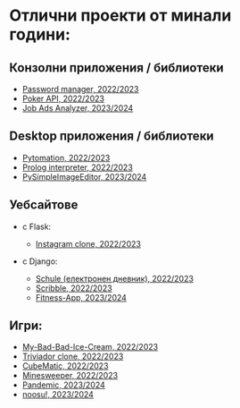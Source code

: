 # Отлични проекти от минали години:

## Конзолни приложения / библиотеки
- [Password manager, 2022/2023](https://github.com/lyudmilstamenov/password_manager)
- [Poker API, 2022/2023](https://github.com/rosenkolev1/Python-Project)
- [Job Ads Analyzer, 2023/2024](https://github.com/SemirBaldzhiev/Job-Ads-Analyzer)

## Desktop приложения / библиотеки
- [Pytomation, 2022/2023](https://github.com/kristian3551/Pytomaton)
- [Prolog interpreter, 2022/2023](https://github.com/HeavyHelium/python-course-project)
- [PySimpleImageEditor, 2023/2024](https://github.com/PoinP/PySimpleImageEditor)

## Уебсайтове

- с Flask:
    - [Instagram clone, 2022/2023](https://github.com/GerganaAngelova02/Instagram_clone_app)

- с Django:
    - [Schule (електронен дневник), 2022/2023](https://github.com/karinaghristova/Schule)
    - [Scribble, 2022/2023](https://github.com/arctfx/scribble)
    - [Fitness-App, 2023/2024](https://github.com/nataliaNikolova13/Fitness-App)

## Игри:
- [My-Bad-Bad-Ice-Cream, 2022/2023](https://github.com/YoanaAneva/My-Bad-Bad-Ice-Cream)
- [Triviador clone, 2022/2023](https://github.com/vladi2703/triviador-clone)
- [CubeMatic, 2022/2023](https://github.com/RylaD303/CubeMatic)
- [Minesweeper, 2022/2023](https://github.com/toduko/minesweeper)
- [Pandemic, 2023/2024](https://github.com/PokerFaz/Pandemic/tree/master)
- [noosu!, 2023/2024](https://github.com/bymihaylov/noosu)